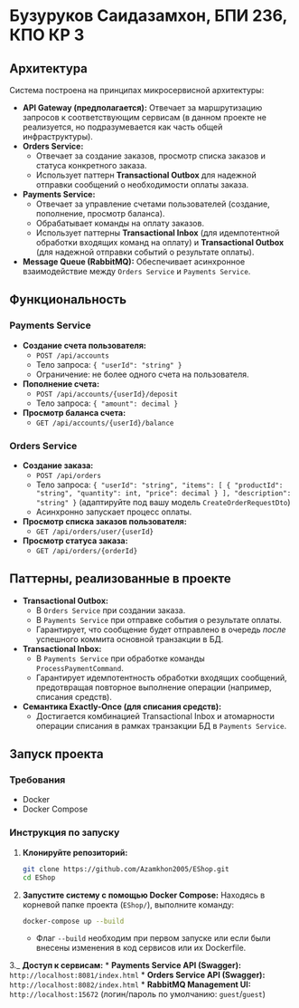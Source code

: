 # Бузуруков Саидазамхон, БПИ 236, КПО КР 3
## Архитектура

Система построена на принципах микросервисной архитектуры:

*   **API Gateway (предполагается):** Отвечает за маршрутизацию запросов к соответствующим сервисам (в данном проекте не реализуется, но подразумевается как часть общей инфраструктуры).
*   **Orders Service:**
    *   Отвечает за создание заказов, просмотр списка заказов и статуса конкретного заказа.
    *   Использует паттерн **Transactional Outbox** для надежной отправки сообщений о необходимости оплаты заказа.
*   **Payments Service:**
    *   Отвечает за управление счетами пользователей (создание, пополнение, просмотр баланса).
    *   Обрабатывает команды на оплату заказов.
    *   Использует паттерны **Transactional Inbox** (для идемпотентной обработки входящих команд на оплату) и **Transactional Outbox** (для надежной отправки событий о результате оплаты).
*   **Message Queue (RabbitMQ):** Обеспечивает асинхронное взаимодействие между `Orders Service` и `Payments Service`.

## Функциональность

### Payments Service

*   **Создание счета пользователя:**
    *   `POST /api/accounts`
    *   Тело запроса: `{ "userId": "string" }`
    *   Ограничение: не более одного счета на пользователя.
*   **Пополнение счета:**
    *   `POST /api/accounts/{userId}/deposit`
    *   Тело запроса: `{ "amount": decimal }`
*   **Просмотр баланса счета:**
    *   `GET /api/accounts/{userId}/balance`

### Orders Service

*   **Создание заказа:**
    *   `POST /api/orders`
    *   Тело запроса: `{ "userId": "string", "items": [ { "productId": "string", "quantity": int, "price": decimal } ], "description": "string" }` (адаптируйте под вашу модель `CreateOrderRequestDto`)
    *   Асинхронно запускает процесс оплаты.
*   **Просмотр списка заказов пользователя:**
    *   `GET /api/orders/user/{userId}`
*   **Просмотр статуса заказа:**
    *   `GET /api/orders/{orderId}`

## Паттерны, реализованные в проекте

*   **Transactional Outbox:**
    *   В `Orders Service` при создании заказа.
    *   В `Payments Service` при отправке события о результате оплаты.
    *   Гарантирует, что сообщение будет отправлено в очередь *после* успешного коммита основной транзакции в БД.
*   **Transactional Inbox:**
    *   В `Payments Service` при обработке команды `ProcessPaymentCommand`.
    *   Гарантирует идемпотентность обработки входящих сообщений, предотвращая повторное выполнение операции (например, списания средств).
*   **Семантика Exactly-Once (для списания средств):**
    *   Достигается комбинацией Transactional Inbox и атомарности операции списания в рамках транзакции БД в `Payments Service`.

## Запуск проекта

### Требования

*   Docker
*   Docker Compose

### Инструкция по запуску

1.  **Клонируйте репозиторий:**
    ```bash
    git clone https://github.com/Azamkhon2005/EShop.git
    cd EShop
    ```

2.  **Запустите систему с помощью Docker Compose:**
    Находясь в корневой папке проекта (`EShop/`), выполните команду:
    ```bash
    docker-compose up --build
    ```
    *   Флаг `--build` необходим при первом запуске или если были внесены изменения в код сервисов или их Dockerfile.

3._   **Доступ к сервисам:**
    *   **Payments Service API (Swagger):** `http://localhost:8081/index.html`
    *   **Orders Service API (Swagger):** `http://localhost:8082/index.html`
    *   **RabbitMQ Management UI:** `http://localhost:15672` (логин/пароль по умолчанию: `guest`/`guest`)
